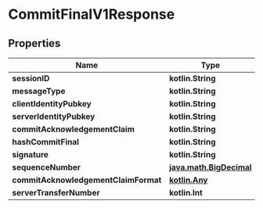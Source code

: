 
# CommitFinalV1Response

## Properties
Name | Type | Description | Notes
------------ | ------------- | ------------- | -------------
**sessionID** | **kotlin.String** |  | 
**messageType** | **kotlin.String** |  | 
**clientIdentityPubkey** | **kotlin.String** |  | 
**serverIdentityPubkey** | **kotlin.String** |  | 
**commitAcknowledgementClaim** | **kotlin.String** |  | 
**hashCommitFinal** | **kotlin.String** |  | 
**signature** | **kotlin.String** |  | 
**sequenceNumber** | [**java.math.BigDecimal**](java.math.BigDecimal.md) |  | 
**commitAcknowledgementClaimFormat** | [**kotlin.Any**](.md) |  |  [optional]
**serverTransferNumber** | **kotlin.Int** |  |  [optional]



